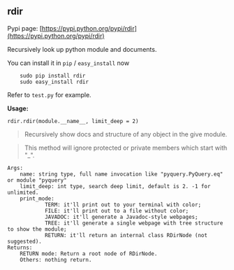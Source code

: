 ## rdir

Pypi page: [https://pypi.python.org/pypi/rdir](https://pypi.python.org/pypi/rdir)

Recursively look up python module and documents.

You can install it in `pip` / `easy_install` now

        sudo pip install rdir
        sudo easy_install rdir

Refer to `test.py` for example.

**Usage:**  
 
    rdir.rdir(module.__name__, limit_deep = 2)
    
    
> Recursively show docs and structure of any object in the give module.

> This method will ignore protected or private members which start with "_".

    Args:
        name: string type, full name invocation like "pyquery.PyQuery.eq" or module "pyquery"
        limit_deep: int type, search deep limit, default is 2. -1 for unlimited.
        print_mode:
                TERM: it'll print out to your terminal with color;
                FILE: it'll print out to a file without color;
                JAVADOC: it'll generate a Javadoc-style webpages;
                TREE: it'll generate a single webpage with tree structure to show the module;
                RETURN: it'll return an internal class RDirNode (not suggested).
    Returns:
        RETURN mode: Return a root node of RDirNode.
        Others: nothing return.
